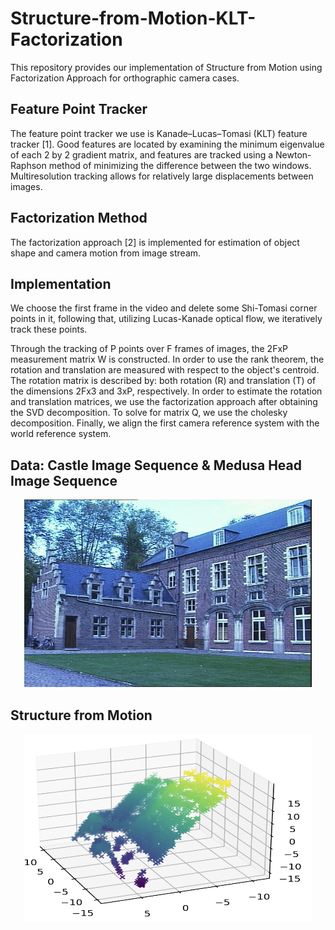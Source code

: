 # Structure-from-Motion-KLT-Factorization
This repository provides our implementation of Structure from Motion using Factorization Approach for orthographic camera cases.

## Feature Point Tracker
The feature point tracker we use is Kanade–Lucas–Tomasi (KLT) feature tracker [1]. Good features are located by examining the minimum eigenvalue of each 2 by 2 gradient matrix, and features are tracked using a Newton-Raphson method of minimizing the difference between the two windows. Multiresolution tracking allows for relatively large displacements between images.

## Factorization Method
The factorization approach [2] is implemented for estimation of object shape and camera motion from image stream.

## Implementation
We choose the first frame in the video and delete some Shi-Tomasi corner points in it, following that, utilizing Lucas-Kanade optical flow, we iteratively track these points.

Through the tracking of P points over F frames of images, the 2FxP measurement matrix W is constructed. In order to use the rank theorem, the rotation and translation are measured with respect to the object's centroid. The rotation matrix is described by: both rotation (R) and translation (T) of the dimensions 2Fx3 and 3xP, respectively. In order to estimate the rotation and translation matrices, we use the factorization approach after obtaining the SVD decomposition. To solve for matrix Q, we use the cholesky decomposition. Finally, we align the first camera reference system with the world reference system.

## Data: Castle Image Sequence & Medusa Head Image Sequence
<p align="center">
  <img width="460" height="300" src="https://github.com/zhiweigong75/Structure-from-Motion-KLT-Factorization/blob/main/Images/castle.jpg">
</p> 

## Structure from Motion
<p align="center">
  <img width="460" height="300" src="https://github.com/zhiweigong75/Structure-from-Motion-KLT-Factorization/blob/main/Images/SfM_castle.jpg">
</p> 


